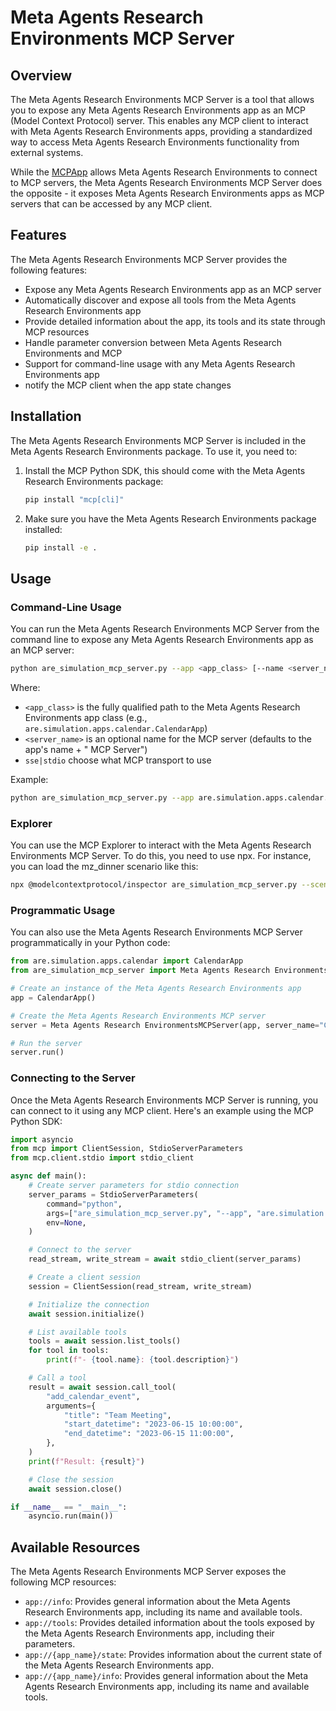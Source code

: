 # Meta Agents Research Environments MCP Server

## Overview

The Meta Agents Research Environments MCP Server is a tool that allows you to expose any Meta Agents Research Environments app as an MCP (Model Context Protocol) server. This enables any MCP client to interact with Meta Agents Research Environments apps, providing a standardized way to access Meta Agents Research Environments functionality from external systems.

While the [MCPApp](mcp_app_README.md) allows Meta Agents Research Environments to connect to MCP servers, the Meta Agents Research Environments MCP Server does the opposite - it exposes Meta Agents Research Environments apps as MCP servers that can be accessed by any MCP client.

## Features

The Meta Agents Research Environments MCP Server provides the following features:

- Expose any Meta Agents Research Environments app as an MCP server
- Automatically discover and expose all tools from the Meta Agents Research Environments app
- Provide detailed information about the app, its tools and its state through MCP resources
- Handle parameter conversion between Meta Agents Research Environments and MCP
- Support for command-line usage with any Meta Agents Research Environments app
- notify the MCP client when the app state changes

## Installation

The Meta Agents Research Environments MCP Server is included in the Meta Agents Research Environments package. To use it, you need to:

1. Install the MCP Python SDK, this should come with the Meta Agents Research Environments package:
   ```bash
   pip install "mcp[cli]"
   ```

2. Make sure you have the Meta Agents Research Environments package installed:
   ```bash
   pip install -e .
   ```

## Usage

### Command-Line Usage

You can run the Meta Agents Research Environments MCP Server from the command line to expose any Meta Agents Research Environments app as an MCP server:

```bash
python are_simulation_mcp_server.py --app <app_class> [--name <server_name>] [--transport sse|stdio]
```

Where:
- `<app_class>` is the fully qualified path to the Meta Agents Research Environments app class (e.g., `are.simulation.apps.calendar.CalendarApp`)
- `<server_name>` is an optional name for the MCP server (defaults to the app's name + " MCP Server")
- `sse|stdio` choose what MCP transport to use

Example:
```bash
python are_simulation_mcp_server.py --app are.simulation.apps.calendar.CalendarApp --name "Calendar MCP Server"
```

### Explorer

You can use the MCP Explorer to interact with the Meta Agents Research Environments MCP Server. To do this, you need to use npx. For instance,
you can load the mz_dinner scenario like this:
```bash
npx @modelcontextprotocol/inspector are_simulation_mcp_server.py --scenario scenarion_mz_dinner
```

### Programmatic Usage

You can also use the Meta Agents Research Environments MCP Server programmatically in your Python code:

```python
from are.simulation.apps.calendar import CalendarApp
from are_simulation_mcp_server import Meta Agents Research EnvironmentsMCPServer

# Create an instance of the Meta Agents Research Environments app
app = CalendarApp()

# Create the Meta Agents Research Environments MCP server
server = Meta Agents Research EnvironmentsMCPServer(app, server_name="Calendar MCP Server")

# Run the server
server.run()
```

### Connecting to the Server

Once the Meta Agents Research Environments MCP Server is running, you can connect to it using any MCP client. Here's an example using the MCP Python SDK:

```python
import asyncio
from mcp import ClientSession, StdioServerParameters
from mcp.client.stdio import stdio_client

async def main():
    # Create server parameters for stdio connection
    server_params = StdioServerParameters(
        command="python",
        args=["are_simulation_mcp_server.py", "--app", "are.simulation.apps.calendar.CalendarApp"],
        env=None,
    )

    # Connect to the server
    read_stream, write_stream = await stdio_client(server_params)

    # Create a client session
    session = ClientSession(read_stream, write_stream)

    # Initialize the connection
    await session.initialize()

    # List available tools
    tools = await session.list_tools()
    for tool in tools:
        print(f"- {tool.name}: {tool.description}")

    # Call a tool
    result = await session.call_tool(
        "add_calendar_event",
        arguments={
            "title": "Team Meeting",
            "start_datetime": "2023-06-15 10:00:00",
            "end_datetime": "2023-06-15 11:00:00",
        },
    )
    print(f"Result: {result}")

    # Close the session
    await session.close()

if __name__ == "__main__":
    asyncio.run(main())
```

## Available Resources

The Meta Agents Research Environments MCP Server exposes the following MCP resources:

- `app://info`: Provides general information about the Meta Agents Research Environments app, including its name and available tools.
- `app://tools`: Provides detailed information about the tools exposed by the Meta Agents Research Environments app, including their parameters.
- `app://{app_name}/state`: Provides information about the current state of the Meta Agents Research Environments app.
- `app://{app_name}/info`: Provides general information about the Meta Agents Research Environments app, including its name and available tools.
